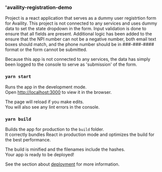 ### 'availity-registration-demo

Project is a react application that serves as a dummy user registrtion form for Availity. This project is not connected to any services and uses dummy data to set the state dropdown in the form. Input validation is done to ensure that all fields are present.  Additional logic has been added to the ensure that the NPI number can not be a negative number, both email text boxes should match, and
the phone number should be in ###-###-#### format or the form cannot be submitted.

Because this app is not connected to any services, the data has simply been logged to the console
to serve as 'submission' of the form.

### `yarn start`

Runs the app in the development mode.\
Open [http://localhost:3000](http://localhost:3000) to view it in the browser.

The page will reload if you make edits.\
You will also see any lint errors in the console.

### `yarn build`

Builds the app for production to the `build` folder.\
It correctly bundles React in production mode and optimizes the build for the best performance.

The build is minified and the filenames include the hashes.\
Your app is ready to be deployed!

See the section about [deployment](https://facebook.github.io/create-react-app/docs/deployment) for more information.
